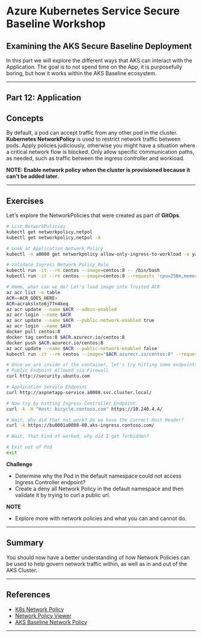 # Azure Kubernetes Service Secure Baseline Workshop

## Examining the AKS Secure Baseline Deployment

In this part we will explore the different ways that AKS can interact with the Application. The goal is to not spend time on the App, it is purposefully boring, but how it works within the AKS Baseline ecosystem.

---

## Part 12: Application

## Concepts

By default, a pod can accept traffic from any other pod in the cluster. **Kubernetes NetworkPolicy** is used to restrict network traffic between pods. Apply policies judiciously, otherwise you might have a situation where a critical network flow is blocked. Only allow specific communication paths, as needed, such as traffic between the ingress controller and workload.

**NOTE: Enable network policy when the cluster is provisioned because it can't be added later.**

---

## Exercises

Let's explore the NetworkPolicies that were created as part of **GitOps**.

```bash
# List NetworkPolicies
kubectl get networkpolicy,netpol
kubectl get networkpolicy,netpol -A

# Look at Application Network Policy
kubectl -n a0008 get networkpolicy allow-only-ingress-to-workload -o yaml

# Validate Ingress Network Policy Rule
kubectl run -it --rm centos --image=centos:8 -- /bin/bash
kubectl run -it --rm centos --image=centos:8 --requests 'cpu=250m,memory=512Mi' --limits 'cpu=250m,memory=512Mi' -- /bin/bash

# Hmmm, what can we do? Let's load image into Trusted ACR
az acr list -o table
ACR=<ACR_GOES_HERE>
ACR=acrakslxto6j77n4keq
az acr update --name $ACR --admin-enabled
az acr login --name $ACR
az acr update --name $ACR --public-network-enabled true
az acr login --name $ACR
docker pull centos:8
docker tag centos:8 $ACR.azurecr.io/centos:8
docker push $ACR.azurecr.io/centos:8
az acr update --name $ACR --public-network-enabled false
kubectl run -it --rm centos --image="$ACR.azurecr.io/centos:8" --requests 'cpu=250m,memory=512Mi' --limits 'cpu=250m,memory=512Mi' -- /bin/bash

# Once we are inside of the container, let's try hitting some endpoints to see what we can, and cannot do.
# Public Endpoint Allowed via Firewall
curl http://security.ubuntu.com

# Application Service Endpoint
curl http://aspnetapp-service.a0008.svc.cluster.local/

# Now try by hitting Ingress Controller Endpoint
curl -k -H "Host: bicycle.contoso.com" https://10.240.4.4/

# Wait, why did that not work? Do we have the correct Host Header?
curl -k https://bu0001a0008-00.aks-ingress.contoso.com/

# Wait, that kind of worked, why did I get forbidden?

# Exit out of Pod
exit
```

**Challenge**

- Determine why the Pod in the default namespace could not access Ingress Controller endpoint?
- Create a deny all Network Policy in the default namespace and then validate it by trying to curl a public url.

**NOTE**

- Explore more with network policies and what you can and cannot do.

---

## Summary

You should now have a better understanding of how Network Policies can be used to help govern network traffic within, as well as in and out of the AKS Cluster.

---

## References

- [K8s Network Policy](https://kubernetes.io/docs/concepts/services-networking/network-policies/)
- [Network Policy Viewer](https://orca.tufin.io/netpol/#)
- [AKS Baseline Network Policy](https://docs.microsoft.com/azure/architecture/reference-architectures/containers/aks/secure-baseline-aks#pod-to-pod-traffic)

---
